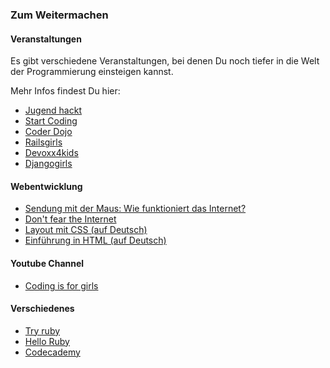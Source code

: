 ### Zum Weitermachen

#### Veranstaltungen

Es gibt verschiedene Veranstaltungen, bei denen Du noch tiefer in die Welt der Programmierung einsteigen kannst.

Mehr Infos findest Du hier:

*   [Jugend hackt](http://jugendhackt.de/)
*   [Start Coding](https://start-coding.de/lernen)
*   [Coder Dojo](https://coderdojo.com/about/)
*   [Railsgirls](http://railsgirls.com)
*   [Devoxx4kids](http://www.devoxx4kids.org/deutschland/)
*   [Djangogirls](https://djangogirls.org/cologne/)

#### Webentwicklung

*   [Sendung mit der Maus: Wie funktioniert das Internet?](https://www.youtube.com/watch?v=8PNRrOGJqUI)
*   [Don't fear the Internet](http://www.dontfeartheinternet.com/)
*   [Layout mit CSS (auf Deutsch)](http://de.learnlayout.com/)
*   [Einführung in HTML (auf Deutsch)](https://developer.mozilla.org/de/docs/Learn/HTML/Einf%C3%BChrung_in_HTML)

#### Youtube Channel

*   [Coding is for girls](https://www.youtube.com/channel/UC0hNd2uW8jTR5K3KBzRuG2A/videos)

#### Verschiedenes

*   [Try ruby](https://ruby.github.io/TryRuby/)
*   [Hello Ruby](http://www.helloruby.com/)
*   [Codecademy](http://www.codeacademy.com)
